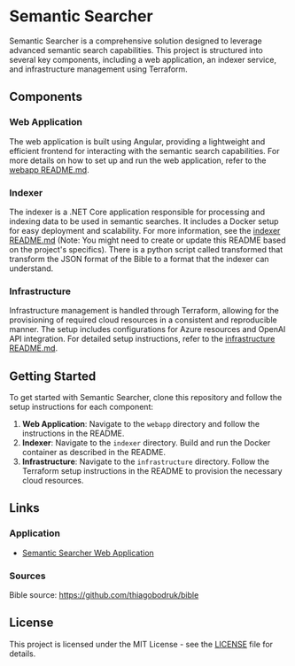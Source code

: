 # Semantic Searcher

Semantic Searcher is a comprehensive solution designed to leverage advanced semantic search capabilities. This project is structured into several key components, including a web application, an indexer service, and infrastructure management using Terraform.

## Components

### Web Application

The web application is built using Angular, providing a lightweight and efficient frontend for interacting with the semantic search capabilities. For more details on how to set up and run the web application, refer to the [webapp README.md](webapp/README.md).

### Indexer

The indexer is a .NET Core application responsible for processing and indexing data to be used in semantic searches. It includes a Docker setup for easy deployment and scalability. For more information, see the [indexer README.md](indexer/README.md) (Note: You might need to create or update this README based on the project's specifics). There is a python script called transformed that transform the JSON format of the Bible to a format that the indexer can understand.

### Infrastructure

Infrastructure management is handled through Terraform, allowing for the provisioning of required cloud resources in a consistent and reproducible manner. The setup includes configurations for Azure resources and OpenAI API integration. For detailed setup instructions, refer to the [infrastructure README.md](infrastructure/README.md).

## Getting Started

To get started with Semantic Searcher, clone this repository and follow the setup instructions for each component:

1. **Web Application**: Navigate to the `webapp` directory and follow the instructions in the README.
2. **Indexer**: Navigate to the `indexer` directory. Build and run the Docker container as described in the README.
3. **Infrastructure**: Navigate to the `infrastructure` directory. Follow the Terraform setup instructions in the README to provision the necessary cloud resources.

## Links

### Application

- [Semantic Searcher Web Application](https://zealous-mushroom-04e38f10f.5.azurestaticapps.net/)

### Sources

Bible source: <https://github.com/thiagobodruk/bible>

## License

This project is licensed under the MIT License - see the [LICENSE](LICENSE) file for details.
